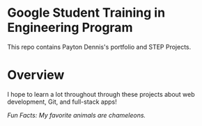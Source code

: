 # Google Student Training in Engineering Program

This repo contains Payton Dennis's portfolio and STEP Projects.

# Overview

I hope to learn a lot throughout through these projects about web development, Git, and full-stack apps!

*Fun Facts: My favorite animals are chameleons.* 
